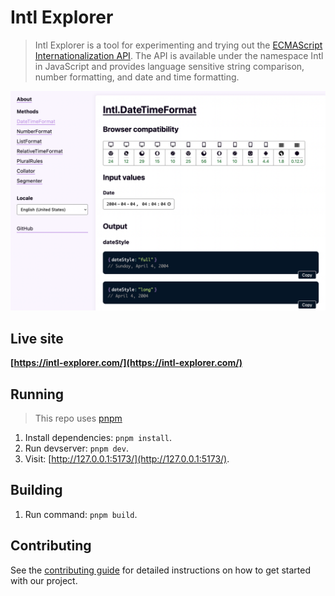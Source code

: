 # Intl Explorer

> Intl Explorer is a tool for experimenting and trying out the [ECMAScript Internationalization API](https://developer.mozilla.org/en-US/docs/Web/JavaScript/Reference/Global_Objects/Intl). The API is available under the namespace Intl in JavaScript and provides language sensitive string comparison, number formatting, and date and time formatting.

![Screenshot of the live site](screenshot.png)

## Live site

**[https://intl-explorer.com/](https://intl-explorer.com/)**

## Running

> This repo uses [pnpm](https://pnpm.io/)

1. Install dependencies: `pnpm install`.
2. Run devserver: `pnpm dev`.
3. Visit: [http://127.0.0.1:5173/](http://127.0.0.1:5173/).

## Building

1. Run command: `pnpm build`.


## Contributing

See the [contributing guide](CONTRIBUTING.md) for detailed instructions on how to get started with our project.
